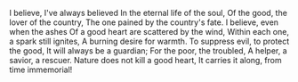 I believe, I've always believed In the eternal life of the soul, Of the good, the lover of the country, The one pained by the country's fate. 
I believe, even when the ashes Of a good heart are scattered by the wind, Within each one, a spark still ignites, A burning desire for warmth. 
To suppress evil, to protect the good, It will always be a guardian; For the poor, the troubled, A helper, a savior, a rescuer. 
Nature does not kill a good heart, It carries it along, from time immemorial!